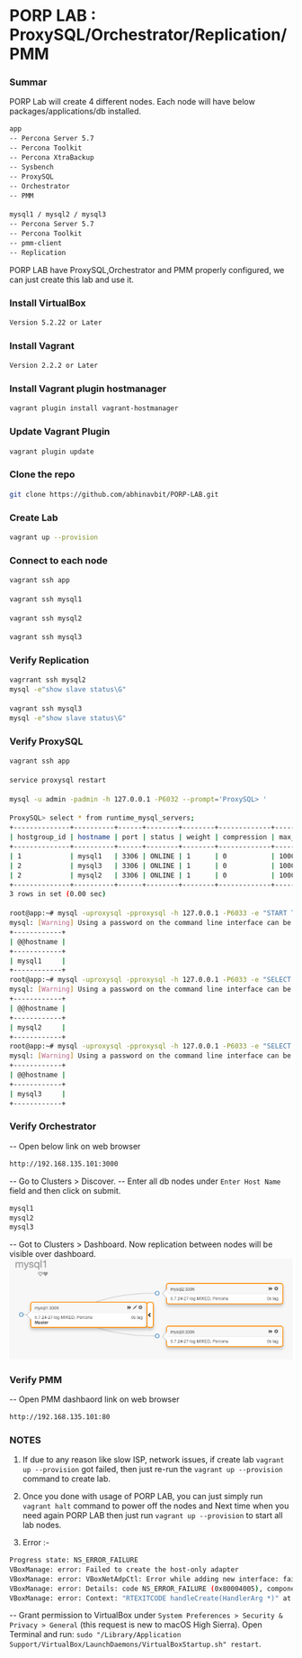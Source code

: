 # PORP LAB : ProxySQL/Orchestrator/Replication/PMM
### Summar
PORP Lab will create 4 different nodes. Each node will have below packages/applications/db installed. 
```bash
app
-- Percona Server 5.7
-- Percona Toolkit 
-- Percona XtraBackup 
-- Sysbench 
-- ProxySQL
-- Orchestrator 
-- PMM

mysql1 / mysql2 / mysql3
-- Percona Server 5.7
-- Percona Toolkit
-- pmm-client
-- Replication
```
PORP LAB have ProxySQL,Orchestrator and PMM properly configured, we can just create this lab and use it. 

### Install VirtualBox
```bash
Version 5.2.22 or Later 
```
### Install Vagrant
```bash
Version 2.2.2 or Later
```
### Install Vagrant plugin hostmanager
```bash
vagrant plugin install vagrant-hostmanager
```
### Update Vagrant Plugin
```bash
vagrant plugin update
```
### Clone the repo
```bash
git clone https://github.com/abhinavbit/PORP-LAB.git

```
### Create Lab
```bash
vagrant up --provision 
```
### Connect to each node
```bash
vagrant ssh app

vagrant ssh mysql1

vagrant ssh mysql2

vagrant ssh mysql3
```
### Verify Replication 
```bash
vagrrant ssh mysql2
mysql -e"show slave status\G"

vagrant ssh mysql3
mysql -e"show slave status\G"
```
### Verify ProxySQL 
```bash
vagrant ssh app

service proxysql restart 

mysql -u admin -padmin -h 127.0.0.1 -P6032 --prompt='ProxySQL> '

ProxySQL> select * from runtime_mysql_servers;
+--------------+----------+------+--------+--------+-------------+-----------------+---------------------+---------+----------------+---------+
| hostgroup_id | hostname | port | status | weight | compression | max_connections | max_replication_lag | use_ssl | max_latency_ms | comment |
+--------------+----------+------+--------+--------+-------------+-----------------+---------------------+---------+----------------+---------+
| 1            | mysql1   | 3306 | ONLINE | 1      | 0           | 1000            | 0                   | 0       | 0              |         |
| 2            | mysql3   | 3306 | ONLINE | 1      | 0           | 1000            | 0                   | 0       | 0              |         |
| 2            | mysql2   | 3306 | ONLINE | 1      | 0           | 1000            | 0                   | 0       | 0              |         |
+--------------+----------+------+--------+--------+-------------+-----------------+---------------------+---------+----------------+---------+
3 rows in set (0.00 sec)

root@app:~# mysql -uproxysql -pproxysql -h 127.0.0.1 -P6033 -e "START TRANSACTION; SELECT @@hostname; ROLLBACK;"
mysql: [Warning] Using a password on the command line interface can be insecure.
+------------+
| @@hostname |
+------------+
| mysql1     |
+------------+
root@app:~# mysql -uproxysql -pproxysql -h 127.0.0.1 -P6033 -e "SELECT @@hostname;"
mysql: [Warning] Using a password on the command line interface can be insecure.
+------------+
| @@hostname |
+------------+
| mysql2     |
+------------+
root@app:~# mysql -uproxysql -pproxysql -h 127.0.0.1 -P6033 -e "SELECT @@hostname;"
mysql: [Warning] Using a password on the command line interface can be insecure.
+------------+
| @@hostname |
+------------+
| mysql3     |
+------------+
```
### Verify Orchestrator 
-- Open below link on web browser 
```bash
http://192.168.135.101:3000
```
-- Go to Clusters > Discover. 
-- Enter all db nodes under `Enter Host Name` field and then click on submit.
```bash
mysql1
mysql2
mysql3
```
-- Got to Clusters > Dashboard. Now replication between nodes will be visible over dashboard.
![Orchestrator_Dashboard](https://github.com/abhinavbit/PORP-LAB/blob/master/Orchestrator_Dashboard.png)
### Verify PMM 
-- Open PMM dashbaord link on web browser
```bash
http://192.168.135.101:80
```
### NOTES 
1. If due to any reason like slow ISP, network issues, if create lab `vagrant up --provision` got failed, then just re-run the `vagrant up --provision` command to create lab.
 
2. Once you done with usage of PORP LAB, you can just simply run `vagrant halt` command to power off the nodes and Next time when you need again PORP LAB then just run `vagrant up --provision` to start all lab nodes.

3. Error :-
```bash
Progress state: NS_ERROR_FAILURE
VBoxManage: error: Failed to create the host-only adapter
VBoxManage: error: VBoxNetAdpCtl: Error while adding new interface: failed to open /dev/vboxnetctl: No such file or directory
VBoxManage: error: Details: code NS_ERROR_FAILURE (0x80004005), component HostNetworkInterfaceWrap, interface IHostNetworkInterface
VBoxManage: error: Context: "RTEXITCODE handleCreate(HandlerArg *)" at line 94 of file VBoxManageHostonly.cpp
```
-- Grant permission to VirtualBox under `System Preferences > Security & Privacy > General` (this request is new to macOS High Sierra). Open Terminal and run: `sudo "/Library/Application Support/VirtualBox/LaunchDaemons/VirtualBoxStartup.sh" restart`.  
